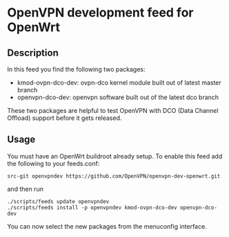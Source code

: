 # OpenVPN development feed for OpenWrt

## Description

In this feed you find the following two packages:
* kmod-ovpn-dco-dev: ovpn-dco kernel module built out of latest master branch
* openvpn-dco-dev: openvpn software built out of the latest dco branch

These two packages are helpful to test OpenVPN with DCO (Data Channel Offload)
support before it gets released.

## Usage

You must have an OpenWrt buildroot already setup.
To enable this feed add the following to your feeds.conf:
```
src-git openvpndev https://github.com/OpenVPN/openvpn-dev-openwrt.git
```
and then run
```
./scripts/feeds update openvpndev
./scripts/feeds install -p openvpndev kmod-ovpn-dco-dev openvpn-dco-dev
```

You can now select the new packages from the menuconfig interface.
